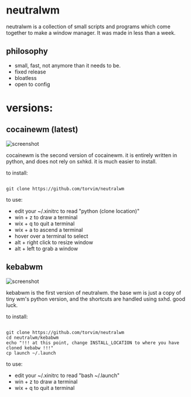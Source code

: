 # neutralwm

neutralwm is a collection of small scripts and programs which come together to make a window manager. It was made in less than a week.

## philosophy

- small, fast, not anymore than it needs to be.
- fixed release
- bloatless
- open to config

# versions:

## cocainewm (latest)

![screenshot](https://0x0.st/sEMj.png)

cocainewm is the second version of cocainewm. it is entirely written in python, and does not rely on sxhkd. it is much easier to install.

to install:

~~~

git clone https://github.com/torvim/neutralwm

~~~

to use:

- edit your ~/.xinitrc to read "python (clone location)"
- win + z to draw a terminal
- wix + q to quit a terminal
- wix + a to ascend a terminal
- hover over a terminal to select
- alt + right click to resize window
- alt + left to grab a window

## kebabwm

![screenshot](https://0x0.st/sghR.png)

kebabwm is the first version of neutralwm. the base wm is just a copy of tiny wm's python version, and the shortcuts are handled using sxhd. good luck.

to install:

~~~

git clone https://github.com/torvim/neutralwm
cd neutralwm/kebabwm
echo "!!! at this point, change INSTALL_LOCATION to where you have cloned kebabw !!!"
cp launch ~/.launch

~~~

to use:

- edit your ~/.xinitrc to read "bash ~/.launch"
- win + z to draw a terminal
- wix + q to quit a terminal
